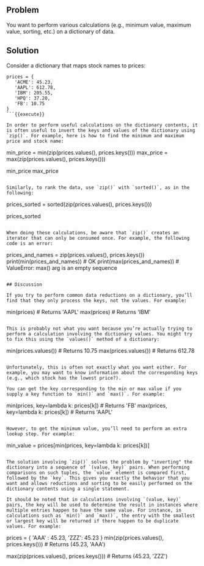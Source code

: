 ## Problem

You want to perform various calculations (e.g., minimum value, maximum value, sorting, etc.) on a dictionary of data.

## Solution

Consider a dictionary that maps stock names to prices:

```
prices = {
   'ACME': 45.23,
   'AAPL': 612.78,
   'IBM': 205.55,
   'HPQ': 37.20,
   'FB': 10.75
}
```{{execute}}

In order to perform useful calculations on the dictionary contents, it is often useful to invert the keys and values of the dictionary using `zip()`. For example, here is how to find the minimum and maximum price and stock name:

```
min_price = min(zip(prices.values(), prices.keys()))
max_price = max(zip(prices.values(), prices.keys()))

min_price
max_price

```{{execute}}

Similarly, to rank the data, use `zip()` with `sorted()`, as in the following:

```
prices_sorted = sorted(zip(prices.values(), prices.keys()))

prices_sorted
```{{execute}}

When doing these calculations, be aware that `zip()` creates an iterator that can only be consumed once. For example, the following code is an error:

```
prices_and_names = zip(prices.values(), prices.keys())
print(min(prices_and_names))   # OK
print(max(prices_and_names))   # ValueError: max() arg is an empty sequence
```{{execute}}

## Discussion

If you try to perform common data reductions on a dictionary, you’ll find that they only process the keys, not the values. For example:

```
min(prices)   # Returns 'AAPL'
max(prices)   # Returns 'IBM'
```{{execute}}

This is probably not what you want because you’re actually trying to perform a calculation involving the dictionary values. You might try to fix this using the `values()` method of a dictionary:

```
min(prices.values())  # Returns 10.75
max(prices.values())  # Returns 612.78
```{{execute}}

Unfortunately, this is often not exactly what you want either. For example, you may want to know information about the corresponding keys (e.g., which stock has the lowest price?).

You can get the key corresponding to the min or max value if you supply a key function to `min()` and `max()`. For example:

```
min(prices, key=lambda k: prices[k])  # Returns 'FB'
max(prices, key=lambda k: prices[k])  # Returns 'AAPL'
```{{execute}}

However, to get the minimum value, you’ll need to perform an extra lookup step. For example:

```
min_value = prices[min(prices, key=lambda k: prices[k])]
```{{execute}}

The solution involving `zip()` solves the problem by "inverting" the dictionary into a sequence of `(value, key)` pairs. When performing comparisons on such tuples, the `value` element is compared first, followed by the `key`. This gives you exactly the behavior that you want and allows reductions and sorting to be easily performed on the dictionary contents using a single statement.

It should be noted that in calculations involving `(value, key)` pairs, the key will be used to determine the result in instances where multiple entries happen to have the same value. For instance, in calculations such as `min()` and `max()`, the entry with the smallest or largest key will be returned if there happen to be duplicate values. For example:

```
prices = { 'AAA' : 45.23, 'ZZZ': 45.23 }
min(zip(prices.values(), prices.keys()))  # Returns (45.23, 'AAA')

max(zip(prices.values(), prices.keys()))  # Returns (45.23, 'ZZZ')
```{{execute}}